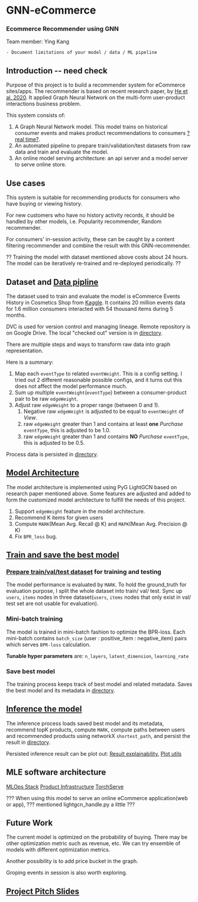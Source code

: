 # GNN-eCommerce
### Ecommerce Recommender using GNN
Team member: Ying Kang

    - Document limitations of your model / data / ML pipeline

## Introduction -- need check

Purpose of this project is to build a recommender system for eCommerce sites/apps. 
The recommender is based on recent research paper, by [He et al. 2020](https://arxiv.org/abs/2002.02126). It applied Graph Neural Network on the multi-form user-product interactions business problem. 

This system consists of:
1. A Graph Neural Network model. This model trains on historical consumer events and makes product recommendations to consumers [?real time?]().
2. An automated pipeline to prepare train/validation/test datasets from raw data and train and evaluate the model.
3. An online model serving architecture: an api server and a model server to serve online store.

## Use cases

This system is suitable for recommending products for consumers who have buying or viewing history. 

For new customers who have no history activity records, it should be handled by other models, i.e. Popularity recommender, Random recommender.

For consumers' in-session activity, these can be caught by a content filtering recommender and combine the result with this GNN-recommender.

?? Training the model with dataset mentioned above costs about 24 hours. The model can be iteratively re-trained and re-deployed periodically. ??


## Dataset and [Data pipline](notebooks/1.data_preprocessing.ipynb)
The dataset used to train and evaluate the model is eCommerce Events History in Cosmetics Shop from [Kaggle](https://www.kaggle.com/datasets/mkechinov/ecommerce-events-history-in-cosmetics-shop).
It contains 20 million events data for 1.6 million consumers interacted with 54 thousand items during 5 months.

DVC is used for version control and managing lineage. Remote repository is on Google Drive. The local "checked out" version is in [directory](data/raw/cosmetic-shop-ecommerce-events). 

There are multiple steps and ways to transform raw data into graph representation.

Here is a summary:
1. Map each `eventType` to related `eventWeight`. This is a config setting. I tried out 2 different reasonable possible configs, and it turns out this does not affect the model performance much.
2. Sum up multiple `eventWeight`(`eventType`) between a consumer-product pair to be raw `edgeWeight`.
3. Adjust raw `edgeWeight` to a proper range (between 0 and 1).
   1. Negative raw `edgeWeight` is adjusted to be equal to `eventWeight` of _View_.
   2. raw `edgeWeight` greater than 1 and contains at least **one** _Purchase_ `eventType`, this is adjusted to be 1.0.
   3. raw `edgeWeight` greater than 1 and contains **NO** _Purchase_ `eventType`, this is adjusted to be 0.5.

Process data is persisted in [directory](data/preprocessed/u_i_weight_0.01_0.1_-0.09.csv).

## [Model Architecture](src/lightgcn.py)
The model architecture is implemented using PyG LightGCN based on research paper mentioned above. Some features are adjusted and added to form the customized model architecture to fulfill the needs of this project.
1. Support `edgeWeight` feature in the model architecture.
2. Recommend K items for given users
3. Compute `MARK`(Mean Avg. Recall @ K) and `MAPK`(Mean Avg. Precision @ K)
4. Fix `BPR_loss` bug.

## [Train and save the best model](src/train_lightgcn.py)

### [Prepare train/val/test dataset](src/utils_v2.py) for training and testing

The model performance is evaluated by `MARK`. To hold the ground_truth for evaluation purpose, I split the whole dataset into train/ val/ test. Sync up `users`, `items` nodes in three dataset(`users`, `items` nodes that only exist in val/ test set are not usable for evaluation).

### Mini-batch training

The model is trained in mini-batch fashion to optimize the BPR-loss. Each mini-batch contains `batch_size` (user : positive_item : negative_item) pairs which serves `BPR-loss` calculation.

**Tunable hyper parameters** are: `n_layers`, `latent_dimension`, `learning_rate`

### Save best model
The training process keeps track of best model and related metadata. Saves the best model and its metadata in [directory](model-checkpoints/).

## [Inference the model](src/inference_lightgcn.py)
The inference process loads saved best model and its metadata, recommend topK products, compute `MARK`, compute paths between users and recommended products using networkX `shortest_path`, and persist the result in [directory](model-recommendations).

Persisted inference result can be plot out: [Result explainability](notebooks/plot_inference_result.ipynb), [Plot utils](src/plot.py)

## MLE software architecture

[MLOps Stack](doc/MLOps%20Stack.jpeg)
[Product Infrastructure](doc/GNN-eCommerce%20Infrastructure.jpeg)
[TorchServe](torchserve/lightgcn_handler.py)

??? When using this model to serve an online eCommerce application(web or app), ??? mentioned lightgcn_handle.py a little ???


## Future Work
The current model is optimized on the probability of buying. There may be other optimization metric such as revenue, etc. We can try ensemble of models with different optimization metrics.

Another possibility is to add price bucket in the graph.

Groping events in session is also worth exploring.


## [Project Pitch Slides](doc/GNN-based%20RecSys.pdf)
